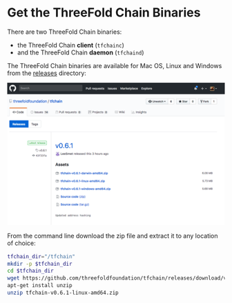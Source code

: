# Get the ThreeFold Chain Binaries

There are two ThreeFold Chain binaries: 
- the ThreeFold Chain **client** (`tfchainc`)
- and the ThreeFold Chain **daemon** (`tfchaind`)

The ThreeFold Chain binaries are available for Mac OS, Linux and Windows from the [releases](https://github.com/threefoldfoundation/tfchain/releases) directory:

![](images/releases.png)

From the command line download the zip file and extract it to any location of choice:
```bash
tfchain_dir="/tfchain"
mkdir -p $tfchain_dir
cd $tfchain_dir
wget https://github.com/threefoldfoundation/tfchain/releases/download/v0.6.1/tfchain-v0.6.1-linux-amd64.zip
apt-get install unzip
unzip tfchain-v0.6.1-linux-amd64.zip 
```